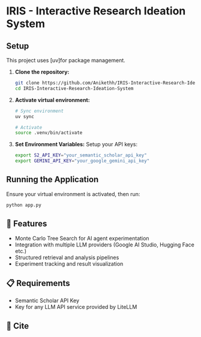 # IRIS - Interactive Research Ideation System

## Setup

This project uses [uv]for package management.

1.  **Clone the repository:**
    ```bash
    git clone https://github.com/Anikethh/IRIS-Interactive-Research-Ideation-System.git
    cd IRIS-Interactive-Research-Ideation-System
    ```

2.  **Activate virtual environment:**
    ```bash
    # Sync environment
    uv sync

    # Activate
    source .venv/bin/activate 
    ```

3.  **Set Environment Variables:**
    Setup your API keys:
    ```bash
    export S2_API_KEY="your_semantic_scholar_api_key" 
    export GEMINI_API_KEY="your_google_gemini_api_key" 
    ```

## Running the Application

Ensure your virtual environment is activated, then run:

```bash
python app.py
```

## 🚀 Features

- Monte Carlo Tree Search for AI agent experimentation
- Integration with multiple LLM providers (Google AI Studio, Hugging Face etc.)
- Structured retrieval and analysis pipelines
- Experiment tracking and result visualization

## 📋 Requirements

- Semantic Scholar API Key
- Key for any LLM API service provided by LiteLLM

## 📧 Cite